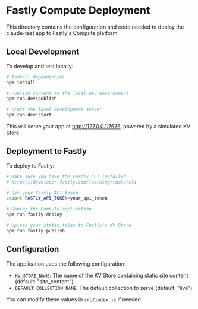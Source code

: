 # Fastly Compute Deployment

This directory contains the configuration and code needed to deploy the claude-test app to Fastly's Compute platform.

## Local Development

To develop and test locally:

```bash
# Install dependencies
npm install

# Publish content to the local dev environment
npm run dev:publish

# Start the local development server
npm run dev:start
```

This will serve your app at http://127.0.0.1:7676, powered by a simulated KV Store.

## Deployment to Fastly

To deploy to Fastly:

```bash
# Make sure you have the Fastly CLI installed
# https://developer.fastly.com/learning/tools/cli

# Set your Fastly API token
export FASTLY_API_TOKEN=your_api_token

# Deploy the Compute application
npm run fastly:deploy

# Upload your static files to Fastly's KV Store
npm run fastly:publish
```

## Configuration

The application uses the following configuration:

- `KV_STORE_NAME`: The name of the KV Store containing static site content (default: "site_content")
- `DEFAULT_COLLECTION_NAME`: The default collection to serve (default: "live")

You can modify these values in `src/index.js` if needed.
